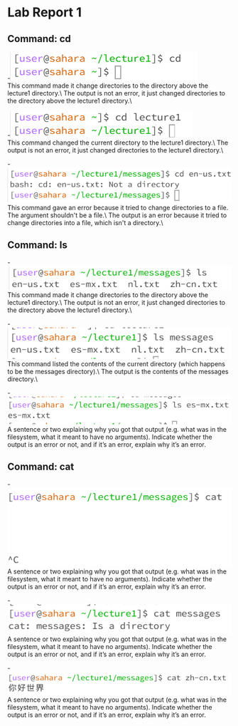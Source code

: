 # Lab Report 1

## Command: cd
-![Image](https://github.com/hillarychang/cse15l-lab-reports/blob/main/Screenshot%202023-10-02%20125930.png)\
This command made it change directories to the directory above the lecture1 directory.\ 
The output is not an error, it just changed directories to the directory above the lecture1 directory.\

-![Image](https://github.com/hillarychang/cse15l-lab-reports/blob/main/Screenshot%202023-10-02-1.png)\
This command changed the current directory to the lecture1 directory.\ 
The output is not an error, it just changed directories to the lecture1 directory.\     

-![Image](https://github.com/hillarychang/cse15l-lab-reports/blob/main/Screenshot%202023-10-02-2.png)\
This command gave an error because it tried to change directories to a file. The argument shouldn't be a file.\ 
The output is an error because it tried to change directories into a file, which isn't a directory.\

## Command: ls
-![Image](https://github.com/hillarychang/cse15l-lab-reports/blob/main/Screenshot%202023-10-02-3.png)\
This command made it change directories to the directory above the lecture1 directory.\ 
The output is not an error, it just changed directories to the directory above the lecture1 directory.\                        

-![Image](https://github.com/hillarychang/cse15l-lab-reports/blob/main/Screenshot%202023-10-02-5.png)\
This command listed the contents of the current directory (which happens to be the messages directory).\ 
The output is the contents of the messages directory.\

-![Image](https://github.com/hillarychang/cse15l-lab-reports/blob/main/Screenshot%202023-10-02-6.png)
A sentence or two explaining why you got that output (e.g. what was in the filesystem, what it meant to have no arguments).
Indicate whether the output is an error or not, and if it’s an error, explain why it’s an error.

## Command: cat
-![Image](https://github.com/hillarychang/cse15l-lab-reports/blob/main/Screenshot%202023-10-02-9131711.png)
A sentence or two explaining why you got that output (e.g. what was in the filesystem, what it meant to have no arguments).
Indicate whether the output is an error or not, and if it’s an error, explain why it’s an error.

-![Image](https://github.com/hillarychang/cse15l-lab-reports/blob/main/Screenshot%202023-10-02-8131654.png)
A sentence or two explaining why you got that output (e.g. what was in the filesystem, what it meant to have no arguments).
Indicate whether the output is an error or not, and if it’s an error, explain why it’s an error.

-![Image](https://github.com/hillarychang/cse15l-lab-reports/blob/main/Screenshot%202023-10-02-7131628.png)
A sentence or two explaining why you got that output (e.g. what was in the filesystem, what it meant to have no arguments).
Indicate whether the output is an error or not, and if it’s an error, explain why it’s an error.
